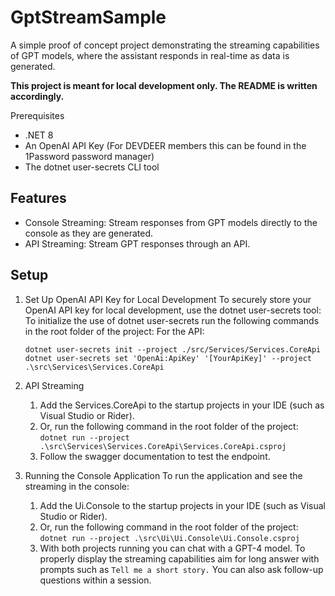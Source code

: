 # GptStreamSample

A simple proof of concept project demonstrating the streaming capabilities of GPT models, where the assistant responds in real-time as data is generated.

**This project is meant for local development only. The README is written accordingly.**

Prerequisites

- .NET 8
- An OpenAI API Key (For DEVDEER members this can be found in the 1Password password manager)
- The dotnet user-secrets CLI tool

## Features

- Console Streaming: Stream responses from GPT models directly to the console as they are generated.
- API Streaming: Stream GPT responses through an API.

## Setup

1.  Set Up OpenAI API Key for Local Development
    To securely store your OpenAI API key for local development, use the dotnet user-secrets tool:
    To initialize the use of dotnet user-secrets run the following commands in the root folder of the project:
    For the API:
    
    `dotnet user-secrets init --project ./src/Services/Services.CoreApi`
    `dotnet user-secrets set 'OpenAi:ApiKey' '[YourApiKey]' --project .\src\Services\Services.CoreApi`

3.  API Streaming

    1. Add the Services.CoreApi to the startup projects in your IDE (such as Visual Studio or Rider).
    2. Or, run the following command in the root folder of the project:
       `dotnet run --project .\src\Services\Services.CoreApi\Services.CoreApi.csproj`
    3. Follow the swagger documentation to test the endpoint.

4.  Running the Console Application
    To run the application and see the streaming in the console:
    1. Add the Ui.Console to the startup projects in your IDE (such as Visual Studio or Rider).
    2. Or, run the following command in the root folder of the project:
       `dotnet run --project .\src\Ui\Ui.Console\Ui.Console.csproj`
    3. With both projects running you can chat with a GPT-4 model. To properly display the streaming capabilities aim for long answer with prompts such as `Tell me a short story.`
       You can also ask follow-up questions within a session.
